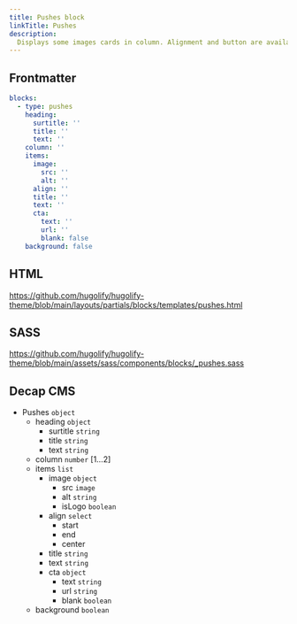 ```yaml
---
title: Pushes block
linkTitle: Pushes
description:
  Displays some images cards in column. Alignment and button are available
---
```


## Frontmatter

```yml
blocks:
  - type: pushes
    heading:
      surtitle: ''
      title: ''
      text: ''
    column: ''
    items:
      image:
        src: ''
        alt: ''
      align: ''
      title: ''
      text: ''
      cta:
        text: ''
        url: ''
        blank: false
    background: false
```

## HTML

https://github.com/hugolify/hugolify-theme/blob/main/layouts/partials/blocks/templates/pushes.html

## SASS

https://github.com/hugolify/hugolify-theme/blob/main/assets/sass/components/blocks/_pushes.sass

## Decap CMS

- Pushes `object`
  - heading `object`
    - surtitle `string`
    - title `string`
    - text `string`
  - column `number` [1…2]
  - items `list`
    - image `object`
      - src `image`
      - alt `string`
      - isLogo `boolean`
    - align `select`
      - start
      - end
      - center
    - title `string`
    - text `string`
    - cta `object`
      - text `string`
      - url `string`
      - blank `boolean`
  - background `boolean`

